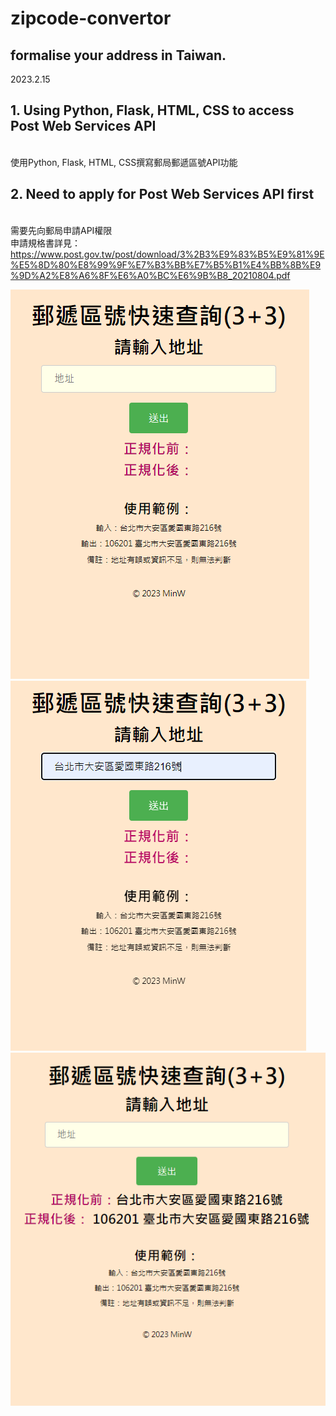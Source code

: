 # zipcode-convertor
## formalise your address in Taiwan.
2023.2.15
## 1. Using Python, Flask, HTML, CSS to access Post Web Services API
<br> 使用Python, Flask, HTML, CSS撰寫郵局郵遞區號API功能
## 2. Need to apply for Post Web Services API first
<br> 需要先向郵局申請API權限
<br> 申請規格書詳見：https://www.post.gov.tw/post/download/3%2B3%E9%83%B5%E9%81%9E%E5%8D%80%E8%99%9F%E7%B3%BB%E7%B5%B1%E4%BB%8B%E9%9D%A2%E8%A6%8F%E6%A0%BC%E6%9B%B8_20210804.pdf

![demo1](https://github.com/bemywang/zipcode-convertor/blob/master/10.png)
![demo2](https://github.com/bemywang/zipcode-convertor/blob/master/2.png)
![demo3](https://github.com/bemywang/zipcode-convertor/blob/master/3.png)


